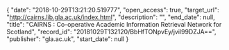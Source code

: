 {
  "date": "2018-10-29T13:21:20.519777", 
  "open_access": true, 
  "target_url": "http://cairns.lib.gla.ac.uk/index.html", 
  "description": "", 
  "end_date": null, 
  "title": "CAIRNS : Co-operative Academic Information Retrieval Network for Scotland", 
  "record_id": "20181029T132120/BbHfTONpvEy/jvil99DZJA==", 
  "publisher": "gla.ac.uk", 
  "start_date": null
}

